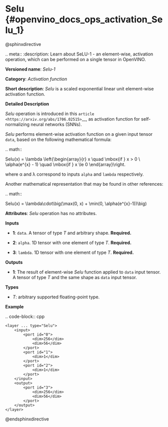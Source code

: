 # Selu {#openvino_docs_ops_activation_Selu_1}

@sphinxdirective

.. meta::
  :description: Learn about SeLU-1 - an element-wise, activation operation, which 
                can be performed on a single tensor in OpenVINO.

**Versioned name**: *Selu-1*

**Category**: *Activation function*

**Short description**: *Selu* is a scaled exponential linear unit element-wise activation function.

**Detailed Description**

*Selu* operation is introduced in this `article <https://arxiv.org/abs/1706.02515>`__, as activation function for self-normalizing neural networks (SNNs).

*Selu* performs element-wise activation function on a given input tensor ``data``, based on the following mathematical formula:

.. math::

   Selu(x) = \lambda \left\{\begin{array}{r} x \quad \mbox{if } x > 0 \\ \alpha(e^{x} - 1) \quad \mbox{if } x \le 0 \end{array}\right.

where α and λ correspond to inputs ``alpha`` and ``lambda`` respectively.

Another mathematical representation that may be found in other references:

.. math::

   Selu(x) = \lambda\cdot\big(\max(0, x) + \min(0, \alpha(e^{x}-1))\big)

**Attributes**: *Selu* operation has no attributes.

**Inputs**

* **1**: ``data``. A tensor of type *T* and arbitrary shape. **Required.**

* **2**: ``alpha``. 1D tensor with one element of type *T*. **Required.**

* **3**: ``lambda``. 1D tensor with one element of type *T*. **Required.**

**Outputs**

* **1**: The result of element-wise *Selu* function applied to ``data`` input tensor. A tensor of type *T* and the same shape as ``data`` input tensor.

**Types**

* *T*: arbitrary supported floating-point type.

**Example**

.. code-block::  cpp 

    <layer ... type="Selu">
        <input>
            <port id="0">
                <dim>256</dim>
                <dim>56</dim>
            </port>
            <port id="1">
                <dim>1</dim>
            </port>
            <port id="2">
                <dim>1</dim>
            </port>
        </input>
        <output>
            <port id="3">
                <dim>256</dim>
                <dim>56</dim>
            </port>
        </output>
    </layer>

@endsphinxdirective
